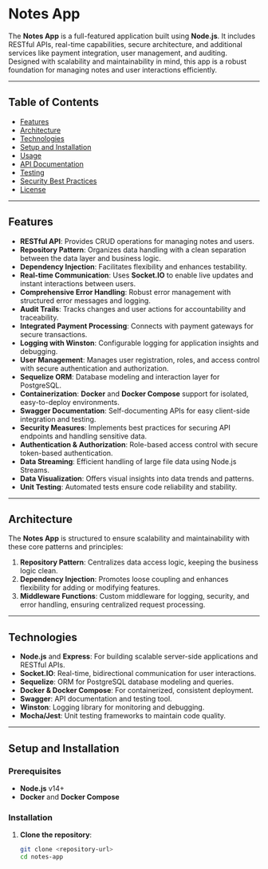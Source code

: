 # Notes App

The **Notes App** is a full-featured application built using **Node.js**. It includes RESTful APIs, real-time capabilities, secure architecture, and additional services like payment integration, user management, and auditing. Designed with scalability and maintainability in mind, this app is a robust foundation for managing notes and user interactions efficiently.

---

## Table of Contents

- [Features](#features)
- [Architecture](#architecture)
- [Technologies](#technologies)
- [Setup and Installation](#setup-and-installation)
- [Usage](#usage)
- [API Documentation](#api-documentation)
- [Testing](#testing)
- [Security Best Practices](#security-best-practices)
- [License](#license)

---

## Features

- **RESTful API**: Provides CRUD operations for managing notes and users.
- **Repository Pattern**: Organizes data handling with a clean separation between the data layer and business logic.
- **Dependency Injection**: Facilitates flexibility and enhances testability.
- **Real-time Communication**: Uses **Socket.IO** to enable live updates and instant interactions between users.
- **Comprehensive Error Handling**: Robust error management with structured error messages and logging.
- **Audit Trails**: Tracks changes and user actions for accountability and traceability.
- **Integrated Payment Processing**: Connects with payment gateways for secure transactions.
- **Logging with Winston**: Configurable logging for application insights and debugging.
- **User Management**: Manages user registration, roles, and access control with secure authentication and authorization.
- **Sequelize ORM**: Database modeling and interaction layer for PostgreSQL.
- **Containerization**: **Docker** and **Docker Compose** support for isolated, easy-to-deploy environments.
- **Swagger Documentation**: Self-documenting APIs for easy client-side integration and testing.
- **Security Measures**: Implements best practices for securing API endpoints and handling sensitive data.
- **Authentication & Authorization**: Role-based access control with secure token-based authentication.
- **Data Streaming**: Efficient handling of large file data using Node.js Streams.
- **Data Visualization**: Offers visual insights into data trends and patterns.
- **Unit Testing**: Automated tests ensure code reliability and stability.

---

## Architecture

The **Notes App** is structured to ensure scalability and maintainability with these core patterns and principles:

1. **Repository Pattern**: Centralizes data access logic, keeping the business logic clean.
2. **Dependency Injection**: Promotes loose coupling and enhances flexibility for adding or modifying features.
3. **Middleware Functions**: Custom middleware for logging, security, and error handling, ensuring centralized request processing.

---

## Technologies

- **Node.js** and **Express**: For building scalable server-side applications and RESTful APIs.
- **Socket.IO**: Real-time, bidirectional communication for user interactions.
- **Sequelize**: ORM for PostgreSQL database modeling and queries.
- **Docker & Docker Compose**: For containerized, consistent deployment.
- **Swagger**: API documentation and testing tool.
- **Winston**: Logging library for monitoring and debugging.
- **Mocha/Jest**: Unit testing frameworks to maintain code quality.

---

## Setup and Installation

### Prerequisites

- **Node.js** v14+
- **Docker** and **Docker Compose**

### Installation

1. **Clone the repository**:
   ```bash
   git clone <repository-url>
   cd notes-app
